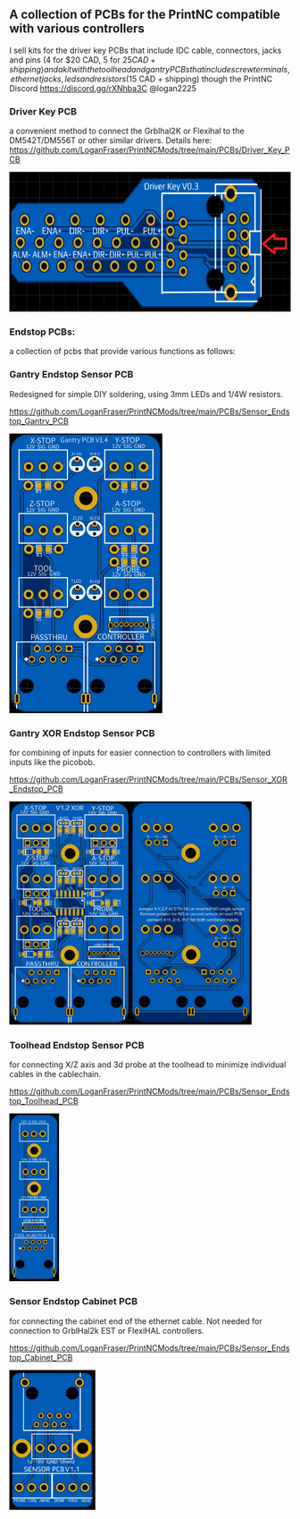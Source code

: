 ## A collection of PCBs for the PrintNC compatible with various controllers ##

I sell kits for the driver key PCBs that include IDC cable, connectors, jacks and pins (4 for $20 CAD, 5 for $25 CAD + shipping) and a kit with the toolhead and gantry PCBs that include screw terminals, ethernet jacks, leds and resistors ($15 CAD + shipping) though the PrintNC Discord https://discord.gg/rXNhba3C @logan2225

### Driver Key PCB ###
a convenient method to connect the Grblhal2K or Flexihal to the DM542T/DM556T or other similar drivers.
Details here: https://github.com/LoganFraser/PrintNCMods/tree/main/PCBs/Driver_Key_PCB

<img height=250 src=Driver_Key_PCB/DriverKey.png>

### Endstop PCBs: ###
a collection of pcbs that provide various functions as follows: 

### Gantry Endstop Sensor PCB ### 
 
Redesigned for simple DIY soldering, using 3mm LEDs and 1/4W resistors.

https://github.com/LoganFraser/PrintNCMods/tree/main/PCBs/Sensor_Endstop_Gantry_PCB

<img height="500" src=Sensor_Endstop_Gantry_PCB/Images/SensorPCB.png>

### Gantry XOR Endstop Sensor PCB ### 
for combining of inputs for easier connection to controllers with limited inputs like the picobob.  

https://github.com/LoganFraser/PrintNCMods/tree/main/PCBs/Sensor_XOR_Endstop_PCB

<img height="400" src=Sensor_XOR_Endstop_PCB/Sensor_XOR_1.2_Breakout_PCB.png>

### Toolhead Endstop Sensor PCB ###
for connecting X/Z axis and 3d probe at the toolhead to minimize individual cables in the cablechain.  

https://github.com/LoganFraser/PrintNCMods/tree/main/PCBs/Sensor_Endstop_Toolhead_PCB

<img height=300 src=Sensor_Endstop_Toolhead_PCB/SensorEndstopToolheadPCB.png>


### Sensor Endstop Cabinet PCB ###
for connecting the cabinet end of the ethernet cable. Not needed for connection to GrblHal2k EST or FlexiHAL controllers.

https://github.com/LoganFraser/PrintNCMods/tree/main/PCBs/Sensor_Endstop_Cabinet_PCB

<img height=250 src=Sensor_Endstop_Cabinet_PCB/SensorEndstopCabinet.png>


